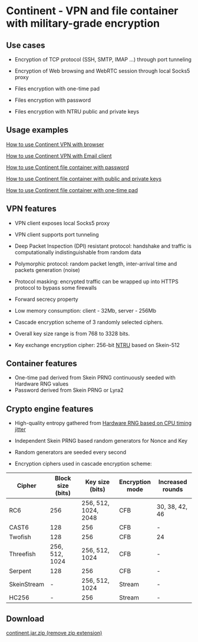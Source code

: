 ﻿# Continent - VPN and file container with military-grade encryption

## Use cases

* Encryption of TCP protocol (SSH, SMTP, IMAP ...) through port tunneling  
* Encryption of Web browsing and WebRTC session through local Socks5 proxy  

* Files encryption with one-time pad  
* Files encryption with password  
* Files encryption with NTRU public and private keys  

## Usage examples

[How to use Continent VPN with browser](vpn-browser-example.md)  

[How to use Continent VPN with Email client](vpn-email-client-example.md)  

[How to use Continent file container with password](container-password.md)  

[How to use Continent file container with public and private keys](container-ntru.md)  

[How to use Continent file container with one-time pad](container-otp.md)  

## VPN features

* VPN client exposes local Socks5 proxy  
* VPN client supports port tunneling  

* Deep Packet Inspection (DPI) resistant protocol: handshake and traffic is computationally indistinguishable from random data  
* Polymorphic protocol: random packet length, inter-arrival time and packets generation (noise)  
* Protocol masking: encrypted traffic can be wrapped up into HTTPS protocol to bypass some firewalls  
* Forward secrecy property  
* Low memory consumption: client - 32Mb, server - 256Mb  
* Cascade encryption scheme of 3 randomly selected ciphers.  
* Overall key size range is from 768 to 3328 bits.  
* Key exchange encryption cipher: 256-bit [NTRU](https://github.com/tbuktu/ntru) based on Skein-512  

## Container features

* One-time pad derived from Skein PRNG continuously seeded with Hardware RNG values  
* Password derived from Skein PRNG or Lyra2  

## Crypto engine features

* High-quality entropy gathered from [Hardware RNG based on CPU timing jitter](http://www.chronox.de/jent.html)  
* Independent Skein PRNG based random generators for Nonce and Key  
* Random generators are seeded every second  

* Encryption ciphers used in cascade encryption scheme:  

| Cipher        | Block size (bits) | Key size (bits)       | Encryption <br/> mode| Increased <br/> rounds |
| --------------| ------------------| ----------------------| ---------------------| -----------------------|
| RC6           | 256               | 256, 512, 1024, 2048  | CFB                  | 30, 38, 42, 46         |
| CAST6         | 128               | 256                   | CFB                  | -                      |
| Twofish       | 128               | 256                   | CFB                  | 24                     |
| Threefish     | 256, 512, 1024    | 256, 512, 1024        | CFB                  | -                      |
| Serpent       | 128               | 256                   | CFB                  | -                      |
| SkeinStream   | -                 | 256, 512, 1024        | Stream               | -                      |
| HC256         | -                 | 256                   | Stream               | -                      |

## Download

[continent.jar.zip (remove zip extension)](https://github.com/jmiller-soft/continent/files/3998227/continent.jar.zip)


